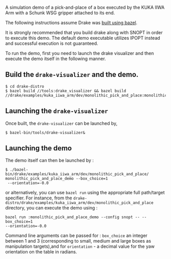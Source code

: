 A simulation demo of a pick-and-place of a box executed by the KUKA IIWA Arm
with a Schunk WSG gripper attached to its end.

The following instructions assume Drake was
[built using bazel](http://drake.mit.edu/bazel.html?highlight=bazel).

It is strongly recommended that you build drake along with SNOPT in order
to execute this demo. The default demo executable utilizes IPOPT instead
and successful execution is not guaranteed.

To run the demo, first you need to launch the drake visualizer and then
execute the demo itself in the following manner.

Build the ``drake-visualizer`` and the demo.
------------------------------------------

```
$ cd drake-distro
$ bazel build //tools:drake_visualizer && bazel build //drake/examples/kuka_iiwa_arm/dev/monolithic_pick_and_place:monolithic_pick_and_place_demo
```


Launching the ``drake-visualizer``
----------------------------------
Once built, the ``drake-visualizer`` can be launched by,

```
$ bazel-bin/tools/drake-visualizer&
```

Launching the demo
------------------
The demo itself can then be launched by :

```
$ ./bazel-bin/drake/examples/kuka_iiwa_arm/dev/monolithic_pick_and_place/
monolithic_pick_and_place_demo --box_choice=1
 --orientation=-0.0
```

or alternatively, you can use ``bazel run`` using the appropriate
full path/target specifier. For instance, from the
``drake-distro/drake/examples/kuka_iiwa_arm/dev/monolithic_pick_and_place``
directory, you can execute the demo using :

```
bazel run :monolithic_pick_and_place_demo --config snopt -- --box_choice=1
--orientation=-0.0
```

Command line arguments can be passed for : `box_choice` an integer between 1
and 3 (corresponding to small, medium and large boxes as manipulation
targets),and for `orientation` - a decimal value for the yaw orientation on
the table in radians.
